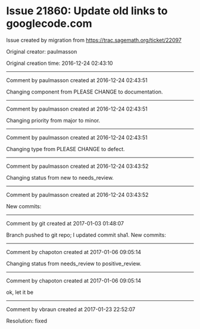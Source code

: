 # Issue 21860: Update old links to googlecode.com

Issue created by migration from https://trac.sagemath.org/ticket/22097

Original creator: paulmasson

Original creation time: 2016-12-24 02:43:10




---

Comment by paulmasson created at 2016-12-24 02:43:51

Changing component from PLEASE CHANGE to documentation.


---

Comment by paulmasson created at 2016-12-24 02:43:51

Changing priority from major to minor.


---

Comment by paulmasson created at 2016-12-24 02:43:51

Changing type from PLEASE CHANGE to defect.


---

Comment by paulmasson created at 2016-12-24 03:43:52

Changing status from new to needs_review.


---

Comment by paulmasson created at 2016-12-24 03:43:52

New commits:


---

Comment by git created at 2017-01-03 01:48:07

Branch pushed to git repo; I updated commit sha1. New commits:


---

Comment by chapoton created at 2017-01-06 09:05:14

Changing status from needs_review to positive_review.


---

Comment by chapoton created at 2017-01-06 09:05:14

ok, let it be


---

Comment by vbraun created at 2017-01-23 22:52:07

Resolution: fixed

